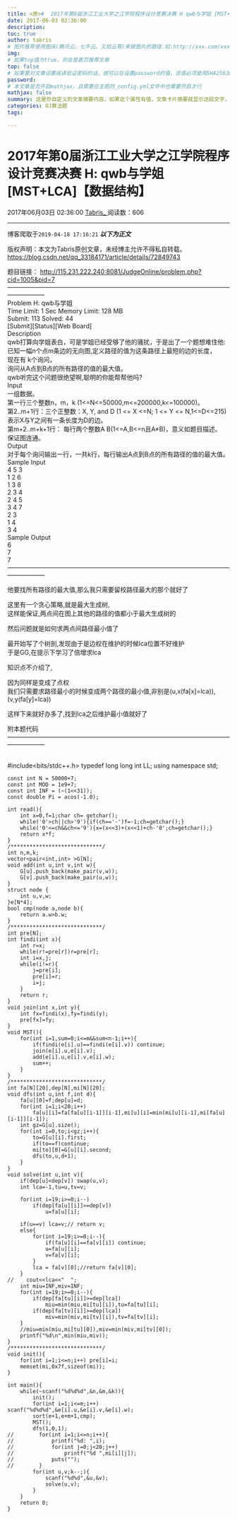 ```yaml
---
title: <原>#  2017年第0届浙江工业大学之江学院程序设计竞赛决赛 H qwb与学姐 [MST+LCA]【数据结构】
date: 2017-06-03 02:36:00
description:
toc: true
author: tabris
# 图片推荐使用图床(腾讯云、七牛云、又拍云等)来做图片的路径.如:http://xxx.com/xxx.jpg
img: 
# 如果top值为true，则会是首页推荐文章
top: false
# 如果要对文章设置阅读验证密码的话，就可以在设置password的值，该值必须是用SHA256加密后的密码，防止被他人识破
password: 
# 本文章是否开启mathjax，且需要在主题的_config.yml文件中也需要开启才行
mathjax: false
summary: 这是你自定义的文章摘要内容，如果这个属性有值，文章卡片摘要就显示这段文字，否则程序会自动截取文章的部分内容作为摘要
categories: OJ算法题
tags:

---
```





#  2017年第0届浙江工业大学之江学院程序设计竞赛决赛 H: qwb与学姐 [MST+LCA]【数据结构】

2017年06月03日 02:36:00  [ Tabris_ ](https://me.csdn.net/qq_33184171) 阅读数：606

---
 博客爬取于`2019-04-18 17:16:21`
***以下为正文***

版权声明：本文为Tabris原创文章，未经博主允许不得私自转载。
https://blog.csdn.net/qq_33184171/article/details/72849743

题目链接： [ http://115.231.222.240:8081/JudgeOnline/problem.php?cid=1005&pid=7
](http://115.231.222.240:8081/JudgeOnline/problem.php?cid=1005&pid=7)  
——————————————————————————————————————————  
Problem H: qwb与学姐  
Time Limit: 1 Sec Memory Limit: 128 MB  
Submit: 113 Solved: 44  
[Submit][Status][Web Board]  
Description  
qwb打算向学姐表白，可是学姐已经受够了他的骚扰，于是出了一个题想难住他:  
已知一幅n个点m条边的无向图,定义路径的值为这条路径上最短的边的长度，  
现在有 k个询问，  
询问从A点到B点的所有路径的值的最大值。  
qwb听完这个问题很绝望啊,聪明的你能帮帮他吗?  
Input  
一组数据。  
第一行三个整数n，m，k (1<=N<=50000,m<=200000,k<=100000)。  
第2..m+1行：三个正整数：X, Y, and D (1 <= X <=N; 1 <= Y <= N,1<=D<=215)
表示X与Y之间有一条长度为D的边。  
第m+2..m+k+1行： 每行两个整数A B(1<=A,B<=n且A≠B)，意义如题目描述。  
保证图连通。  
Output  
对于每个询问输出一行，一共k行，每行输出A点到B点的所有路径的值的最大值。  
Sample Input  
4 5 3  
1 2 6  
1 3 8  
2 3 4  
2 4 5  
3 4 7  
2 3  
1 4  
3 4  
Sample Output  
6  
7  
7  
——————————————————————————————————————————

他要找所有路径的最大值,那么我只需要留校路径最大的那个就好了

这里有一个贪心策略,就是最大生成树,  
这样能保证,两点间在图上其他的路径的值都小于最大生成树的

然后问题就是如何求两点间路径最小值了

最开始写了个树剖,发现由于是边权在维护的时候lca位置不好维护  
于是GG,在提示下学习了倍增求lca

知识点不介绍了,

因为同样是变成了点权  
我们只需要求路径最小的时候变成两个路径的最小值,非别是(u,x(fa[x]=lca)),(v,y(fa[y]=lca))

这样下来就好办多了,找到lca之后维护最小值就好了

附本题代码  
——————————————————————————————————————————


​    
    #include<bits/stdc++.h>
    typedef long long int LL;
    using namespace std;
    
    const int N = 50000+7;
    const int MOD = 1e9+7;
    const int INF = (~(1<<31));
    const double Pi = acos(-1.0);
    
    int read(){
        int x=0,f=1;char ch= getchar();
        while('0'>ch||ch>'9'){if(ch=='-')f=-1;ch=getchar();}
        while('0'<=ch&&ch<='9'){x=(x<<3)+(x<<1)+ch-'0';ch=getchar();}
        return x*f;
    }
    /*****************************/
    int n,m,k;
    vector<pair<int,int> >G[N];
    void add(int u,int v,int w){
        G[u].push_back(make_pair(v,w));
        G[v].push_back(make_pair(u,w));
    }
    struct node {
        int u,v,w;
    }e[N*4];
    bool cmp(node a,node b){
        return a.w>b.w;
    }
    /*****************************/
    int pre[N];
    int findi(int x){
        int r=x;
        while(r!=pre[r])r=pre[r];
        int i=x,j;
        while(i!=r){
            j=pre[i];
            pre[i]=r;
            i=j;
        }
        return r;
    }
    void join(int x,int y){
        int fx=findi(x),fy=findi(y);
        pre[fx]=fy;
    }
    void MST(){
        for(int i=1,sum=0;i<=m&&sum<n-1;i++){
            if(findi(e[i].u)==findi(e[i].v)) continue;
            join(e[i].u,e[i].v);
            add(e[i].u,e[i].v,e[i].w);
            sum++;
        }
    }
    /*****************************/
    int fa[N][20],dep[N],mi[N][20];
    void dfs(int u,int f,int d){
        fa[u][0]=f;dep[u]=d;
        for(int i=1;i<20;i++)
            fa[u][i]=fa[fa[u][i-1]][i-1],mi[u][i]=min(mi[u][i-1],mi[fa[u][i-1]][i-1]);
        int gz=G[u].size();
        for(int i=0,to;i<gz;i++){
            to=G[u][i].first;
            if(to==f)continue;
            mi[to][0]=G[u][i].second;
            dfs(to,u,d+1);
        }
    }
    void solve(int u,int v){
        if(dep[u]<dep[v]) swap(u,v);
        int lca=-1,tu=u,tv=v;
    
        for(int i=19;i>=0;i--)
            if(dep[fa[u][i]]>=dep[v])
                u=fa[u][i];
    
        if(u==v) lca=v;// return v;
        else{
            for(int i=19;i>=0;i--){
                if(fa[u][i]==fa[v][i]) continue;
                u=fa[u][i];
                v=fa[v][i];
            }
            lca = fa[v][0];//return fa[v][0];
        }
    //    cout<<lca<<"  ";
        int miu=INF,miv=INF;
        for(int i=19;i>=0;i--){
            if(dep[fa[tu][i]]>=dep[lca])
                miu=min(miu,mi[tu][i]),tu=fa[tu][i];
            if(dep[fa[tv][i]]>=dep[lca])
                miv=min(miv,mi[tv][i]),tv=fa[tv][i];
        }
        //miu=min(miu,mi[tu][0]),miv=min(miv,mi[tv][0]);
        printf("%d\n",min(miu,miv));
    }
    /*****************************/
    void init(){
        for(int i=1;i<=n;i++) pre[i]=i;
        memset(mi,0x7f,sizeof(mi));
    }
    
    int main(){
        while(~scanf("%d%d%d",&n,&m,&k)){
            init();
            for(int i=1;i<=m;i++)    scanf("%d%d%d",&e[i].u,&e[i].v,&e[i].w);
            sort(e+1,e+m+1,cmp);
            MST();
            dfs(1,0,1);
    //        for(int i=1;i<=n;i++){
    //            printf("%d: ",i);
    //            for(int j=0;j<20;j++)
    //                printf("%d ",mi[i][j]);
    //            puts("");
    //        }
            for(int u,v;k--;){
                scanf("%d%d",&u,&v);
                solve(u,v);
            }
        }
        return 0;
    }

